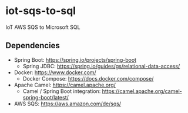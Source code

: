 # iot-sqs-to-sql
IoT AWS SQS to Microsoft SQL
## Dependencies
- Spring Boot: https://spring.io/projects/spring-boot
  - Spring JDBC: https://spring.io/guides/gs/relational-data-access/
- Docker: https://www.docker.com/
  - Docker Compose: https://docs.docker.com/compose/
- Apache Camel: https://camel.apache.org/
  - Camel / Spring Boot integration: https://camel.apache.org/camel-spring-boot/latest/
- AWS SQS: https://aws.amazon.com/de/sqs/
